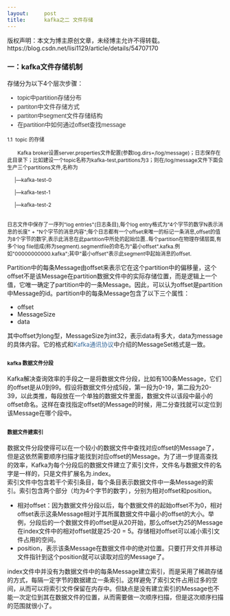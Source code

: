 ```yaml
---
layout:     post
title:      kafka之二 文件存储
---
```

<div id="article_content" class="article_content clearfix csdn-tracking-statistics" data-pid="blog" data-mod="popu_307" data-dsm="post">
								<div class="article-copyright">
					版权声明：本文为博主原创文章，未经博主允许不得转载。					https://blog.csdn.net/lisi1129/article/details/54707170				</div>
								            <link rel="stylesheet" href="https://csdnimg.cn/release/phoenix/template/css/ck_htmledit_views-f76675cdea.css">
						<div class="htmledit_views" id="content_views">
                
<h3>一：kafka文件存储机制</h3>
<p>存储分为以下4个层次步骤：</p>
<ul style="color:rgb(51,51,51);font-family:'Lucida Grande', helvetica, arial, sans-serif;font-size:14px;line-height:21px;"><li style="list-style:disc outside;">topic中partition存储分布</li><li style="list-style:disc outside;">partiton中文件存储方式</li><li style="list-style:disc outside;">partiton中segment文件存储结构</li><li style="list-style:disc outside;">在partition中如何通过offset查找message  <br></li></ul><span style="font-size:12px;">1.1  topic 的存储</span>
<p></p>
<p><span style="font-size:12px;">       Kafka broker设置server.properties文件配置(参数log.dirs=/log/message)；日志保存在此目录下；比如建设一个topic名称为kafka-test,partitions为3；则在/log/message文件下面会生产三个partitions文件,名称为</span></p>
<p><span style="font-size:12px;">     |—kafka-test-0</span></p>
<p><span style="font-size:12px;">     |—kafka-test-1</span><span style="font-size:12px;"><br></span></p>
<p><span style="font-size:12px;">     |—kafka-test-2</span></p>
<p><span style="font-size:12px;"><br><span><span>日志文件中保存了一序列"log entries"(日志条目),每个log entry格式为"4个字节的数字N表示消息的长度" + "N个字节的消息内容";每个日志都有一个offset来唯一的标记一条消息,offset的值为8个字节的数字,表示此消息在此partition中所处的起始位置..每个partition在物理存储层面,有多个log file组成(称为segment).segmentfile的命名为"最小offset".kafka.例如"00000000000.kafka";其中"最小offset"表示此segment中起始消息的offset.</span></span></span></p>
<p><span><span><span></span></span></span><span><span></span></span></p>
<p><span>Partition中的每条Message由offset来表示它在这个partition中的偏移量，这个offset不是该Message在partition数据文件中的实际存储位置，而是逻辑上一个值，它唯一确定了partition中的一条Message。因此，可以认为offset是partition中Message的id。partition中的每条Message包含了以下三个属性：</span></p>
<span><span></span></span><span><span></span></span><span><span></span></span>
<ul><li><span>offset</span></li><li><span>MessageSize</span></li><li><span>data</span></li></ul><p><span>其中offset为long型，MessageSize为int32，表示data有多大，data为message的具体内容。它的格式和<a href="http://blog.csdn.net/jewes/article/details/42744855" rel="nofollow" title="Kafka通讯协议" style="color:rgb(51,102,153);text-decoration:none;">Kafka通讯协议</a>中介绍的MessageSet格式是一致。</span></p>
<p><span></span></p>
<h3 id="-" style="font-weight:bold;font-size:1.3em;">
<span style="font-size:12px;">kafka 数据文件分段</span><br></h3>
<p></p>
<p>Kafka解决查询效率的手段之一是将数据文件分段，比如有100条Message，它们的offset是从0到99。假设将数据文件分成5段，第一段为0-19，第二段为20-39，以此类推，每段放在一个单独的数据文件里面，数据文件以该段中最小的offset命名。这样在查找指定offset的Message的时候，用二分查找就可以定位到该Message在哪个段中。</p>
<h3 style="font-weight:bold;font-size:1.3em;">
<span style="font-size:12px;">数据文件建索引</span></h3>
<p>数据文件分段使得可以在一个较小的数据文件中查找对应offset的Message了，但是这依然需要顺序扫描才能找到对应offset的Message。为了进一步提高查找的效率，Kafka为每个分段后的数据文件建立了索引文件，文件名与数据文件的名字是一样的，只是文件扩展名为.index。<br>
索引文件中包含若干个索引条目，每个条目表示数据文件中一条Message的索引。索引包含两个部分（均为4个字节的数字），分别为相对offset和position。</p>
<ul><li>相对offset：因为数据文件分段以后，每个数据文件的起始offset不为0，相对offset表示这条Message相对于其所属数据文件中最小的offset的大小。举例，分段后的一个数据文件的offset是从20开始，那么offset为25的Message在index文件中的相对offset就是25-20 = 5。存储相对offset可以减小索引文件占用的空间。</li><li>position，表示该条Message在数据文件中的绝对位置。只要打开文件并移动文件指针到这个position就可以读取对应的Message了。</li></ul><p>index文件中并没有为数据文件中的每条Message建立索引，而是采用了稀疏存储的方式，每隔一定字节的数据建立一条索引。这样避免了索引文件占用过多的空间，从而可以将索引文件保留在内存中。但缺点是没有建立索引的Message也不能一次定位到其在数据文件的位置，从而需要做一次顺序扫描，但是这次顺序扫描的范围就很小了。</p>
<br><p><span><br></span></p>
<br>            </div>
                </div>